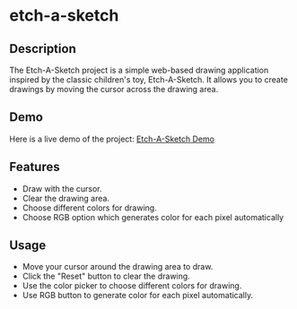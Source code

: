# etch-a-sketch
## Description
The Etch-A-Sketch project is a simple web-based drawing application inspired by the classic children's toy, Etch-A-Sketch. It allows you to create drawings by moving the cursor across the drawing area.

## Demo
Here is a live demo of the project: [Etch-A-Sketch Demo](https://ahsannaeem150.github.io/etch-a-sketch)

## Features
- Draw with the cursor.
- Clear the drawing area.
- Choose different colors for drawing.
- Choose RGB option which generates color for each pixel automatically

## Usage
- Move your cursor around the drawing area to draw.
- Click the "Reset" button to clear the drawing.
- Use the color picker to choose different colors for drawing.
- Use RGB button to generate color for each pixel automatically.

